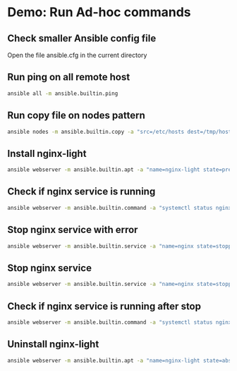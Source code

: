 # Demo: Run Ad-hoc commands

## Check smaller Ansible config file

Open the file ansible.cfg in the current directory

## Run ping on all remote host

```bash
ansible all -m ansible.builtin.ping
```

## Run copy file on nodes pattern

```bash
ansible nodes -m ansible.builtin.copy -a "src=/etc/hosts dest=/tmp/hosts"
```

## Install nginx-light

```bash
ansible webserver -m ansible.builtin.apt -a "name=nginx-light state=present" --become
```

## Check if nginx service is running

```bash
ansible webserver -m ansible.builtin.command -a "systemctl status nginx"
```

## Stop nginx service with error

```bash
ansible webserver -m ansible.builtin.service -a "name=nginx state=stopped"
```

## Stop nginx service

```bash
ansible webserver -m ansible.builtin.service -a "name=nginx state=stopped" --become
```

## Check if nginx service is running after stop

```bash
ansible webserver -m ansible.builtin.command -a "systemctl status nginx"
```

## Uninstall nginx-light

```bash
ansible webserver -m ansible.builtin.apt -a "name=nginx-light state=absent" --become
```
